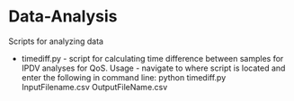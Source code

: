# Data-Analysis
Scripts for analyzing data
- timediff.py - script for calculating time difference between samples for IPDV analyses for QoS.
	Usage - navigate to where script is located and enter the following in command line: 
			python timediff.py InputFilename.csv OutputFileName.csv
		
